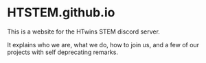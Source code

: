 # HTSTEM.github.io
This is a website for the HTwins STEM discord server.

It explains who we are, what we do, how to join us, and a few of our projects with self deprecating remarks.
